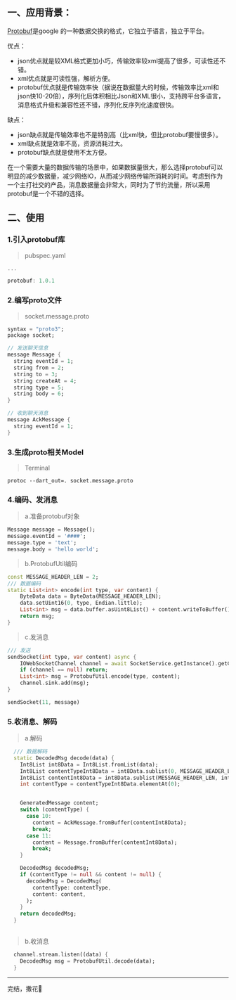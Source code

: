 ## 一、应用背景：
[Protobuf](https://github.com/protocolbuffers/protobuf)是google 的一种数据交换的格式，它独立于语言，独立于平台。


优点：

- json优点就是较XML格式更加小巧，传输效率较xml提高了很多，可读性还不错。
- xml优点就是可读性强，解析方便。
- protobuf优点就是传输效率快（据说在数据量大的时候，传输效率比xml和json快10-20倍），序列化后体积相比Json和XML很小，支持跨平台多语言，消息格式升级和兼容性还不错，序列化反序列化速度很快。

缺点：

- json缺点就是传输效率也不是特别高（比xml快，但比protobuf要慢很多）。
- xml缺点就是效率不高，资源消耗过大。
- protobuf缺点就是使用不太方便。

在一个需要大量的数据传输的场景中，如果数据量很大，那么选择protobuf可以明显的减少数据量，减少网络IO，从而减少网络传输所消耗的时间。考虑到作为一个主打社交的产品，消息数据量会非常大，同时为了节约流量，所以采用protobuf是一个不错的选择。



## 二、使用

### 1.引入protobuf库

> pubspec.yaml

```dart
...

protobuf: 1.0.1

```

### 2.编写proto文件
> socket.message.proto

```dart
syntax = "proto3";
package socket;

// 发送聊天信息
message Message {
  string eventId = 1;
  string from = 2;
  string to = 3;
  string createAt = 4;
  string type = 5;
  string body = 6;
}

// 收到聊天消息
message AckMessage {
  string eventId = 1;
}
```
### 3.生成proto相关Model
> Terminal
```
protoc --dart_out=. socket.message.proto
```

### 4.编码、发消息
> a.准备protobuf对象

```dart
Message message = Message();
message.eventId = '####';
message.type = 'text';
message.body = 'hello world';
```

> b.ProtobufUtil编码

```dart
const MESSAGE_HEADER_LEN = 2;
/// 数据编码
static List<int> encode(int type, var content) {
    ByteData data = ByteData(MESSAGE_HEADER_LEN);
    data.setUint16(0, type, Endian.little);
    List<int> msg = data.buffer.asUint8List() + content.writeToBuffer().buffer.asUint8List();
    return msg;
}

```
> c.发消息

```dart
/// 发送
sendSocket(int type, var content) async {
    IOWebSocketChannel channel = await SocketService.getInstance().getChannel();
    if (channel == null) return;
    List<int> msg = ProtobufUtil.encode(type, content);
    channel.sink.add(msg);
}

sendSocket(11, message)
```



### 5.收消息、解码

> a.解码

```dart
  /// 数据解码
  static DecodedMsg decode(data) {
    Int8List int8Data = Int8List.fromList(data);
    Int8List contentTypeInt8Data = int8Data.sublist(0, MESSAGE_HEADER_LEN);
    Int8List contentInt8Data = int8Data.sublist(MESSAGE_HEADER_LEN, int8Data.length);
    int contentType = contentTypeInt8Data.elementAt(0);


    GeneratedMessage content;
    switch (contentType) {
      case 10:
        content = AckMessage.fromBuffer(contentInt8Data);
        break;
      case 11:
        content = Message.fromBuffer(contentInt8Data);
        break;
    }

    DecodedMsg decodedMsg;
    if (contentType != null && content != null) {
      decodedMsg = DecodedMsg(
        contentType: contentType,
        content: content,
      );
    }
    return decodedMsg;
  }
  

```

> b.收消息

```dart
  channel.stream.listen((data) {
    DecodedMsg msg = ProtobufUtil.decode(data);
  }

```

---
完结，撒花🎉